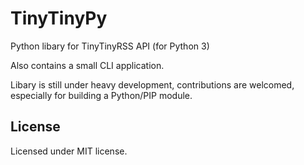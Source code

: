 # TinyTinyPy

Python libary for TinyTinyRSS API (for Python 3)

Also contains a small CLI application.

Libary is still under heavy development,
contributions are welcomed,
especially for building a Python/PIP module.

## License

Licensed under MIT license.

